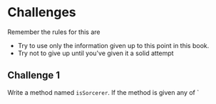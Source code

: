 # Challenges

Remember the rules for this are

- Try to use only the information given up to this point in this book.
- Try not to give up until you've given it a solid attempt

## Challenge 1

Write a method named `isSorcerer`. If the method is given
any of `
